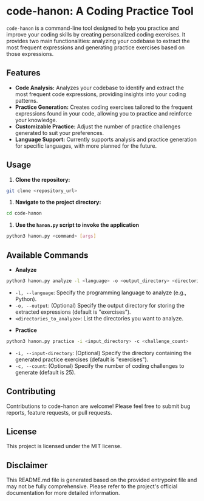 # code-hanon: A Coding Practice Tool

`code-hanon` is a command-line tool designed to help you practice and improve your coding skills by creating personalized coding exercises. It provides two main functionalities: analyzing your codebase to extract the most frequent expressions and generating practice exercises based on those expressions. 

## Features

*   **Code Analysis:** Analyzes your codebase to identify and extract the most frequent code expressions, providing insights into your coding patterns.
*   **Practice Generation:** Creates coding exercises tailored to the frequent expressions found in your code, allowing you to practice and reinforce your knowledge.
*   **Customizable Practice:** Adjust the number of practice challenges generated to suit your preferences.
*   **Language Support:** Currently supports analysis and practice generation for specific languages, with more planned for the future.

## Usage

1.  **Clone the repository:**

```bash
git clone <repository_url>
```

1. **Navigate to the project directory:**

```bash
cd code-hanon
```

1. **Use the `hanon.py` script to invoke the application**

```bash
python3 hanon.py <command> [args]
```

## Available Commands

- **Analyze**
```bash
python3 hanon.py analyze -l <language> -o <output_directory> <directories_to_analyze>
```

*   `-l, --language`: Specify the programming language to analyze (e.g., Python).
*   `-o, --output`: (Optional) Specify the output directory for storing the extracted expressions (default is "exercises").
*   `<directories_to_analyze>`: List the directories you want to analyze.

- **Practice**
```bash
python3 hanon.py practice -i <input_directory> -c <challenge_count>
```

*   `-i, --input-directory`: (Optional) Specify the directory containing the generated practice exercises (default is "exercises").
*   `-c, --count`: (Optional) Specify the number of coding challenges to generate (default is 25).

## Contributing
Contributions to code-hanon are welcome! Please feel free to submit bug reports, feature requests, or pull requests.

## License
This project is licensed under the MIT license.

## Disclaimer
This README.md file is generated based on the provided entrypoint file and may not be fully comprehensive. Please refer to the project's official documentation for more detailed information.




